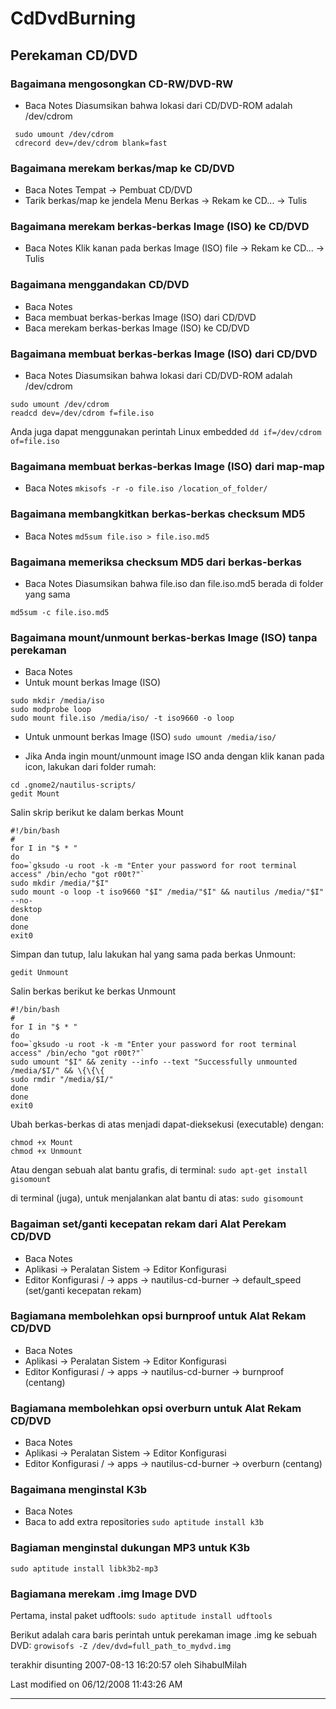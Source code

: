 # CdDvdBurning
## Perekaman CD/DVD
### Bagaimana mengosongkan CD-RW/DVD-RW
  * Baca Notes
  Diasumsikan bahwa lokasi dari CD/DVD-ROM adalah /dev/cdrom

```
 sudo umount /dev/cdrom
 cdrecord dev=/dev/cdrom blank=fast
```

### Bagaimana merekam berkas/map ke CD/DVD
   * Baca Notes
          Tempat -> Pembuat CD/DVD
   * Tarik berkas/map ke jendela
          Menu Berkas -> Rekam ke CD... -> Tulis

### Bagaimana merekam berkas-berkas Image (ISO) ke CD/DVD
   * Baca Notes
    Klik kanan pada berkas Image (ISO) file -> Rekam ke CD... -> Tulis

### Bagaimana menggandakan CD/DVD
   * Baca Notes
   * Baca membuat berkas-berkas Image (ISO) dari CD/DVD
   * Baca merekam berkas-berkas Image (ISO) ke CD/DVD

### Bagaimana membuat berkas-berkas Image (ISO) dari CD/DVD
   * Baca Notes
     Diasumsikan bahwa lokasi dari CD/DVD-ROM adalah /dev/cdrom

```
sudo umount /dev/cdrom
readcd dev=/dev/cdrom f=file.iso
```

   Anda juga dapat menggunakan perintah Linux embedded
`dd if=/dev/cdrom of=file.iso`

### Bagaimana membuat berkas-berkas Image (ISO) dari map-map
   * Baca Notes
`mkisofs -r -o file.iso /location_of_folder/`

### Bagaimana membangkitkan berkas-berkas checksum MD5
   * Baca Notes
`md5sum file.iso > file.iso.md5`

### Bagaimana memeriksa checksum MD5 dari berkas-berkas
   * Baca Notes
     Diasumsikan bahwa file.iso dan file.iso.md5 berada di folder yang sama

`md5sum -c file.iso.md5`

### Bagaimana mount/unmount berkas-berkas Image (ISO) tanpa perekaman
   * Baca Notes
   * Untuk mount berkas Image (ISO)

```
sudo mkdir /media/iso
sudo modprobe loop
sudo mount file.iso /media/iso/ -t iso9660 -o loop
```

   * Untuk unmount berkas Image (ISO)
`sudo umount /media/iso/`

   * Jika Anda ingin mount/unmount image ISO anda dengan klik kanan pada icon, lakukan dari folder rumah:

```
cd .gnome2/nautilus-scripts/
gedit Mount
``` 

Salin skrip berikut ke dalam berkas Mount


```
#!/bin/bash
#
for I in "$ * "
do
foo=`gksudo -u root -k -m "Enter your password for root terminal access" /bin/echo "got r00t?"`
sudo mkdir /media/"$I"
sudo mount -o loop -t iso9660 "$I" /media/"$I" && nautilus /media/"$I" --no-
desktop
done
done
exit0
```

Simpan dan tutup, lalu lakukan hal yang sama pada berkas Unmount:

`gedit Unmount`

Salin berkas berikut ke berkas Unmount
```
#!/bin/bash 
# 
for I in "$ * " 
do 
foo=`gksudo -u root -k -m "Enter your password for root terminal access" /bin/echo "got r00t?"` 
sudo umount "$I" && zenity --info --text "Successfully unmounted /media/$I/" && \{\{\{
sudo rmdir "/media/$I/" 
done 
done 
exit0
```


Ubah berkas-berkas di atas menjadi dapat-dieksekusi (executable) dengan:

```
chmod +x Mount
chmod +x Unmount
```

Atau dengan sebuah alat bantu grafis, di terminal:
`sudo apt-get install gisomount`

di terminal (juga), untuk menjalankan alat bantu di atas:
`sudo gisomount`

### Bagaiman set/ganti kecepatan rekam dari Alat Perekam CD/DVD
   * Baca Notes
   * Aplikasi -> Peralatan Sistem -> Editor Konfigurasi
   * Editor Konfigurasi
          / -> apps -> nautilus-cd-burner -> default_speed (set/ganti
          kecepatan rekam)

### Bagiamana membolehkan opsi burnproof untuk Alat Rekam CD/DVD
   * Baca Notes
   * Aplikasi -> Peralatan Sistem -> Editor Konfigurasi
   * Editor Konfigurasi
          / -> apps -> nautilus-cd-burner -> burnproof (centang)

### Bagiamana membolehkan opsi overburn untuk Alat Rekam CD/DVD
   * Baca Notes
   * Aplikasi -> Peralatan Sistem -> Editor Konfigurasi
   * Editor Konfigurasi
          / -> apps -> nautilus-cd-burner -> overburn (centang)

### Bagaimana menginstal K3b
   * Baca Notes
   * Baca to add extra repositories
`sudo aptitude install k3b`

### Bagiaman menginstal dukungan MP3 untuk K3b
`sudo aptitude install libk3b2-mp3`

### Bagiamana merekam .img Image DVD
Pertama, instal paket udftools:
`sudo aptitude install udftools`

Berikut adalah cara baris perintah untuk perekaman image .img ke sebuah DVD:
`growisofs -Z /dev/dvd=full_path_to_mydvd.img`

terakhir disunting 2007-08-13 16:20:57 oleh SihabulMilah

Last modified on 06/12/2008 11:43:26 AM
 
---
 
